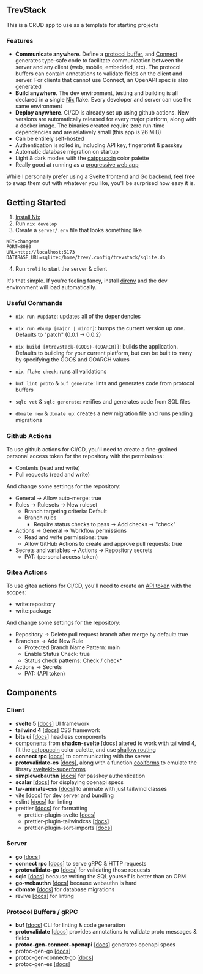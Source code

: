 ## TrevStack

This is a CRUD app to use as a template for starting projects

### Features

- **Communicate anywhere**. Define a [protocol buffer](https://protobuf.dev/), and [Connect](https://connectrpc.com/) generates type-safe code to facilitate communication between the server and any client (web, mobile, embedded, etc). The protocol buffers can contain annotations to validate fields on the client and server. For clients that cannot use Connect, an OpenAPI spec is also generated
- **Build anywhere**. The dev environment, testing and building is all declared in a single [Nix](https://nixos.org/) flake. Every developer and server can use the same environment
- **Deploy anywhere**. CI/CD is already set up using github actions. New versions are automatically released for every major platform, along with a docker image. The binaries created require zero run-time dependencies and are relatively small (this app is 26 MiB)
- Can be entirely self-hosted
- Authentication is rolled in, including API key, fingerprint & passkey
- Automatic database migration on startup
- Light & dark modes with the [catppuccin](https://catppuccin.com/palette/) color palette
- Really good at running as a [progressive web app](https://developer.mozilla.org/en-US/docs/Web/Progressive_web_apps)

While I personally prefer using a Svelte frontend and Go backend, feel free to swap them out with whatever you like, you'll be surprised how easy it is.

## Getting Started

1. [Install Nix](https://nixos.org/download/)
2. Run `nix develop`
3. Create a `server/.env` file that looks something like

```env
KEY=changeme
PORT=8080
URL=http://localhost:5173
DATABASE_URL=sqlite:/home/trev/.config/trevstack/sqlite.db
```

4. Run `treli` to start the server & client

It's that simple. If you're feeling fancy, install [direnv](https://direnv.net/) and the dev environment will load automatically.

### Useful Commands

- `nix run #update`: updates all of the dependencies

- `nix run #bump [major | minor]`: bumps the current version up one. Defaults to "patch" (0.0.1 -> 0.0.2)

- `nix build [#trevstack-(GOOS)-(GOARCH)]`: builds the application. Defaults to building for your current platform, but can be built to many by specifying the GOOS and GOARCH values

- `nix flake check`: runs all validations

- `buf lint proto` & `buf generate`: lints and generates code from protocol buffers

- `sqlc vet` & `sqlc generate`: verifies and generates code from SQL files

- `dbmate new` & `dbmate up`: creates a new migration file and runs pending migrations

### Github Actions

To use github actions for CI/CD, you'll need to create a fine-grained personal access token for the repository with the permissions:

- Contents (read and write)
- Pull requests (read and write)

And change some settings for the repository:

- General -> Allow auto-merge: true
- Rules -> Rulesets -> New ruleset
  - Branch targeting criteria: Default
  - Branch rules
    - Require status checks to pass -> Add checks -> "check"
- Actions -> General -> Workflow permissions
  - Read and write permissions: true
  - Allow GitHub Actions to create and approve pull requests: true
- Secrets and variables -> Actions -> Repository secrets
  - PAT: (personal access token)

### Gitea Actions

To use gitea actions for CI/CD, you'll need to create an [API token](https://docs.gitea.com/development/api-usage) with the scopes:

- write:repository
- write:package

And change some settings for the repository:

- Repository -> Delete pull request branch after merge by default: true
- Branches -> Add New Rule
  - Protected Branch Name Pattern: main
  - Enable Status Check: true
  - Status check patterns: Check / check\*
- Actions -> Secrets
  - PAT: (API token)

## Components

### Client

- **svelte 5** [[docs](https://svelte.dev/docs/svelte)] UI framework
- **tailwind 4** [[docs](https://tailwindcss.com/)] CSS framework
- **bits ui** [[docs](https://bits-ui.com/docs/)] headless components
- [components](https://github.com/spotdemo4/trevstack/tree/main/client/src/lib/ui) from **shadcn-svelte** [[docs](https://www.shadcn-svelte.com/docs)] altered to work with tailwind 4, fit the [catppuccin](https://catppuccin.com/palette/) color palette, and use [shallow routing](https://svelte.dev/docs/kit/shallow-routing)
- **connect rpc** [[docs](https://connectrpc.com/docs/web/)] to communicating with the server
- **protovalidate-es** [[docs](https://github.com/bufbuild/protovalidate-es)], along with a function [coolforms](https://github.com/spotdemo4/trevstack/blob/main/client/src/lib/coolforms/) to emulate the library [sveltekit-superforms](https://superforms.rocks/)
- **simplewebauthn** [[docs](https://simplewebauthn.dev/docs/packages/browser)] for passkey authentication
- **scalar** [[docs](https://github.com/scalar/scalar)] for displaying openapi specs
- **tw-animate-css** [[docs](https://github.com/Wombosvideo/tw-animate-css)] to animate with just tailwind classes
- vite [[docs](https://vite.dev/)] for dev server and bundling
- eslint [[docs](https://eslint.org/)] for linting
- prettier [[docs](https://prettier.io/)] for formatting
  - prettier-plugin-svelte [[docs](https://github.com/sveltejs/prettier-plugin-svelte)]
  - prettier-plugin-tailwindcss [[docs](https://github.com/tailwindlabs/prettier-plugin-tailwindcss)]
  - prettier-plugin-sort-imports [[docs](https://github.com/IanVS/prettier-plugin-sort-imports)]

### Server

- **go** [[docs](https://go.dev/doc/)]
- **connect rpc** [[docs](https://connectrpc.com/docs/go/)] to serve gRPC & HTTP requests
- **protovalidate-go** [[docs](https://github.com/bufbuild/protovalidate-go)] for validating those requests
- **sqlc** [[docs](https://docs.sqlc.dev/en/latest/)] because writing the SQL yourself is better than an ORM
- **go-webauthn** [[docs](https://github.com/go-webauthn/webauthn)] because webauthn is hard
- **dbmate** [[docs](https://github.com/amacneil/dbmate)] for database migrations
- revive [[docs](https://github.com/mgechev/revive)] for linting

### Protocol Buffers / gRPC

- **buf** [[docs](https://buf.build/docs/)] CLI for linting & code generation
- **protovalidate** [[docs](https://buf.build/docs/protovalidate/)] provides annotations to validate proto messages & fields
- **protoc-gen-connect-openapi** [[docs](https://github.com/sudorandom/protoc-gen-connect-openapi)] generates openapi specs
- protoc-gen-go [[docs](https://pkg.go.dev/google.golang.org/protobuf)]
- protoc-gen-connect-go [[docs](https://connectrpc.com/docs/go)]
- protoc-gen-es [[docs](https://connectrpc.com/docs/web/)]

